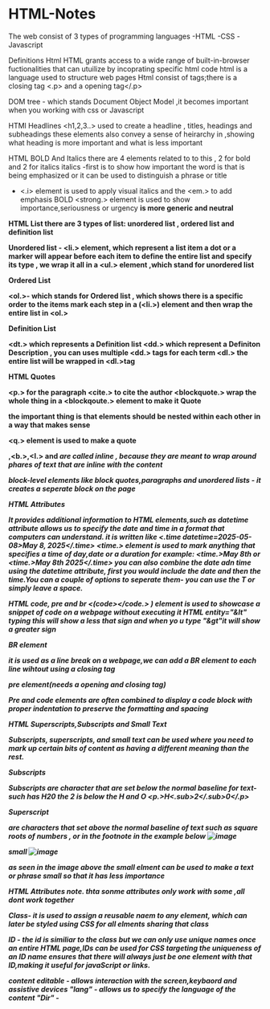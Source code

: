 # HTML-Notes
The web consist of 3 types of programming languages 
-HTML 
-CSS
-Javascript

Definitions
Html
HTML grants access to a wide range of built-in-browser fuctionalities that can utuilize by incoprating specific html code
html is a language used to structure web pages
Html consist of tags;there is a closing tag <.p> and a opening tag</.p>

DOM tree - which stands Document Object Model ,it becomes important when you working with css or Javascript

HTMl Headlines <h1,2,3..>
used to create a headline , titles, headings and subheadings
these elements also convey a sense of heirarchy in ,showing what heading is more important and what is less important

HTML BOLD And Italics
there are 4 elements related to to this , 2 for bold and 2 for italics
italics
-first is to show how important the word is that is being emphasized
or it can be used to distinguish a phrase or title
- <.i> element is used to apply visual italics and the <em.> to add emphasis
BOLD
<strong.> element is used to show importance,seriousness or urgency
<b> is more generic and neutral

HTML List
there are 3 types of list: 
unordered list , ordered list and definition list

Unordered list - 
<li.> element, which represent a list item
a dot or a marker will appear before each item
to define the entire list and specify its type , we wrap it all in a <ul.> element ,which stand for unordered list

Ordered List

<ol.>- which stands for Ordered list , which shows there is a specific order to the items
mark each step in a (<li.>) element and then wrap the entire list in <ol.>

Definition List

<dt.> which represents a Definition list 
<dd.> which represent a Definiton Description , you can uses multiple <dd.> tags for each term
<dl.> the entire list will be wrapped in <dl.>tag

HTML Quotes

<p.> for the paragraph
<cite.> to cite the author 
<blockquote.> wrap the whole thing in a <blockqoute.> element to make it Quote

the important thing is that elements should be nested within each other in a way that makes sense

<q.> element is used to make a quote 

<strong>,<b.>,<I.> and <em> are called inline , because they are meant to wrap around phares of text that are inline with the content

block-level elements like block quotes,paragraphs and unordered lists - it creates a seperate block on the page

HTML Attributes

It provides additional information to HTML elements,such as datetime attribute allows us to specify the date and time in a format that computers can understand.
it is written like <.time datetime=2025-05-08>May 8, 2025</.time>
<time.> element is used to mark anything that specifies a time of day,date or a duration for example:
<time.>May 8th</time> or <time.>May 8th 2025</.time>
you can also combine the date adn time using the datetime attribute, first you would include the date and then the time.You can a couple of options to seperate them- you can use the T or simply leave a space.

HTML code, pre and br
<(code></code.> )
element is used to showcase a snippet of code on a webpage without executing it
HTML entity="&It" typing this will show a less that sign and when yo u type "&gt"it will show a greater sign

BR element

it is used as a line break on a webpage,we can add a BR element to each line wihtout using a closing tag

pre element(needs a opening and closing tag)

Pre and code elements are often combined to display a code block with proper indentation
to preserve the formatting and spacing 

HTML Superscripts,Subscripts and Small Text

Subscripts, superscripts, and small text can be used where you need to mark up certain bits of content as having a different meaning than the rest.

Subscripts

Subscripts are character that are set below the normal baseline for text-such has H20 the 2 is below the H and O <p.>H<.sub>2</.sub>0</.p>

Superscript

are characters that set above the normal baseline of text
such as square roots of numbers , or in the footnote in the example below
![image](https://github.com/user-attachments/assets/35492d4d-ae91-41f8-a560-251f798b0d47)

small 
![image](https://github.com/user-attachments/assets/6e99f7a1-6737-4196-973c-4a13c53c6451)

as seen in the image above the small elment can be used to make a text or phrase small so that it has less importance


HTML Attributes
note. thta sonme attributes only work with some ,all dont work together

Class- it is used to assign a reusable naem to any element, which can later be styled using CSS for all elments sharing that class

ID - the id is similiar to the class but we can only use unique names once an entire HTML page,IDs can be used for CSS targeting
the uniqueness of an ID name ensures that there will always just be one element with that ID,making it useful for javaScript or links.

content editable - allows interaction with the screen,keybaord and assistive devices
"lang" - allows us to specify the language of the content 
"Dir" - 

